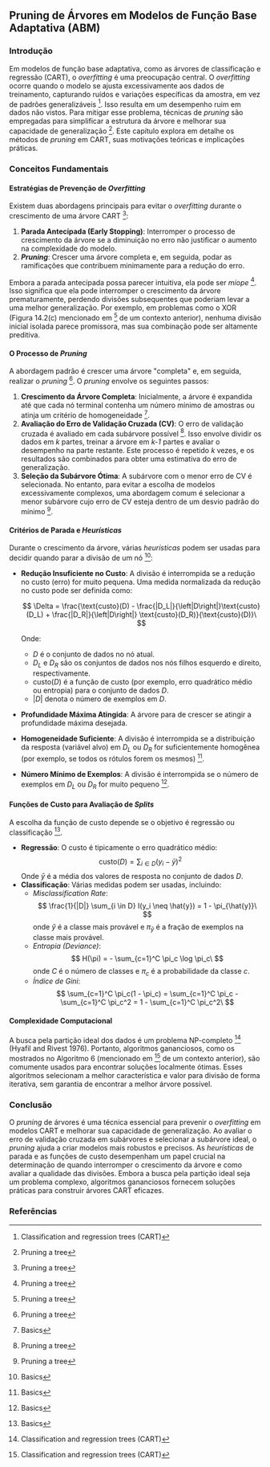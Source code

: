 ## Pruning de Árvores em Modelos de Função Base Adaptativa (ABM)

### Introdução
Em modelos de função base adaptativa, como as árvores de classificação e regressão (CART), o *overfitting* é uma preocupação central. O *overfitting* ocorre quando o modelo se ajusta excessivamente aos dados de treinamento, capturando ruídos e variações específicas da amostra, em vez de padrões generalizáveis [^545]. Isso resulta em um desempenho ruim em dados não vistos. Para mitigar esse problema, técnicas de *pruning* são empregadas para simplificar a estrutura da árvore e melhorar sua capacidade de generalização [^549]. Este capítulo explora em detalhe os métodos de *pruning* em CART, suas motivações teóricas e implicações práticas.

### Conceitos Fundamentais
#### Estratégias de Prevenção de *Overfitting*
Existem duas abordagens principais para evitar o *overfitting* durante o crescimento de uma árvore CART [^549]:
1.  **Parada Antecipada (Early Stopping)**: Interromper o processo de crescimento da árvore se a diminuição no erro não justificar o aumento na complexidade do modelo.
2.  ***Pruning***: Crescer uma árvore completa e, em seguida, podar as ramificações que contribuem minimamente para a redução do erro.

Embora a parada antecipada possa parecer intuitiva, ela pode ser *míope* [^549]. Isso significa que ela pode interromper o crescimento da árvore prematuramente, perdendo divisões subsequentes que poderiam levar a uma melhor generalização. Por exemplo, em problemas como o XOR (Figura 14.2(c) mencionado em [^549] de um contexto anterior), nenhuma divisão inicial isolada parece promissora, mas sua combinação pode ser altamente preditiva.

#### O Processo de *Pruning*
A abordagem padrão é crescer uma árvore "completa" e, em seguida, realizar o *pruning* [^549]. O *pruning* envolve os seguintes passos:
1.  **Crescimento da Árvore Completa**: Inicialmente, a árvore é expandida até que cada nó terminal contenha um número mínimo de amostras ou atinja um critério de homogeneidade [^546].
2.  **Avaliação do Erro de Validação Cruzada (CV)**: O erro de validação cruzada é avaliado em cada subárvore possível [^549]. Isso envolve dividir os dados em *k* partes, treinar a árvore em *k-1* partes e avaliar o desempenho na parte restante. Este processo é repetido *k* vezes, e os resultados são combinados para obter uma estimativa do erro de generalização.
3.  **Seleção da Subárvore Ótima**: A subárvore com o menor erro de CV é selecionada. No entanto, para evitar a escolha de modelos excessivamente complexos, uma abordagem comum é selecionar a menor subárvore cujo erro de CV esteja dentro de um desvio padrão do mínimo [^549].

#### Critérios de Parada e *Heurísticas*
Durante o crescimento da árvore, várias *heurísticas* podem ser usadas para decidir quando parar a divisão de um nó [^546]:
*   **Redução Insuficiente no Custo**: A divisão é interrompida se a redução no custo (erro) for muito pequena. Uma medida normalizada da redução no custo pode ser definida como:

    $$     \Delta = \frac{\text{custo}(D) - \frac{|D_L|}{\left|D\right|}\text{custo}(D_L) + \frac{|D_R|}{\left|D\right|} \text{custo}(D_R)}{\text{custo}(D)}\     $$

    Onde:

    *   $D$ é o conjunto de dados no nó atual.
    *   $D_L$ e $D_R$ são os conjuntos de dados nos nós filhos esquerdo e direito, respectivamente.
    *   $\text{custo}(D)$ é a função de custo (por exemplo, erro quadrático médio ou entropia) para o conjunto de dados $D$.
    *   $|D|$ denota o número de exemplos em $D$.
*   **Profundidade Máxima Atingida**: A árvore para de crescer se atingir a profundidade máxima desejada.
*   **Homogeneidade Suficiente**: A divisão é interrompida se a distribuição da resposta (variável alvo) em $D_L$ ou $D_R$ for suficientemente homogênea (por exemplo, se todos os rótulos forem os mesmos) [^546].
*   **Número Mínimo de Exemplos**: A divisão é interrompida se o número de exemplos em $D_L$ ou $D_R$ for muito pequeno [^546].

#### Funções de Custo para Avaliação de *Splits*
A escolha da função de custo depende se o objetivo é regressão ou classificação [^546].

*   **Regressão**: O custo é tipicamente o erro quadrático médio:
    $$     \text{custo}(D) = \sum_{i \in D} (y_i - \bar{y})^2\     $$
    Onde $\bar{y}$ é a média dos valores de resposta no conjunto de dados $D$.
*   **Classificação**: Várias medidas podem ser usadas, incluindo:
    *   *Misclassification Rate*:
        $$         \frac{1}{|D|} \sum_{i \in D} I(y_i \neq \hat{y}) = 1 - \pi_{\hat{y}}\         $$
        onde $\hat{y}$ é a classe mais provável e $\pi_{\hat{y}}$ é a fração de exemplos na classe mais provável.
    *   *Entropia (Deviance)*:
        $$         H(\pi) = - \sum_{c=1}^C \pi_c \log \pi_c\         $$
        onde $C$ é o número de classes e $\pi_c$ é a probabilidade da classe $c$.
    *   *Índice de Gini*:
        $$         \sum_{c=1}^C \pi_c(1 - \pi_c) = \sum_{c=1}^C \pi_c - \sum_{c=1}^C \pi_c^2 = 1 - \sum_{c=1}^C \pi_c^2\         $$
#### Complexidade Computacional
A busca pela partição ideal dos dados é um problema NP-completo [^545] (Hyafil and Rivest 1976). Portanto, algoritmos gananciosos, como os mostrados no Algoritmo 6 (mencionado em [^545] de um contexto anterior), são comumente usados para encontrar soluções localmente ótimas. Esses algoritmos selecionam a melhor característica e valor para divisão de forma iterativa, sem garantia de encontrar a melhor árvore possível.

### Conclusão
O *pruning* de árvores é uma técnica essencial para prevenir o *overfitting* em modelos CART e melhorar sua capacidade de generalização. Ao avaliar o erro de validação cruzada em subárvores e selecionar a subárvore ideal, o *pruning* ajuda a criar modelos mais robustos e precisos. As *heurísticas* de parada e as funções de custo desempenham um papel crucial na determinação de quando interromper o crescimento da árvore e como avaliar a qualidade das divisões. Embora a busca pela partição ideal seja um problema complexo, algoritmos gananciosos fornecem soluções práticas para construir árvores CART eficazes.

### Referências
[^545]: Classification and regression trees (CART)
[^546]: Basics
[^549]: Pruning a tree
<!-- END -->
